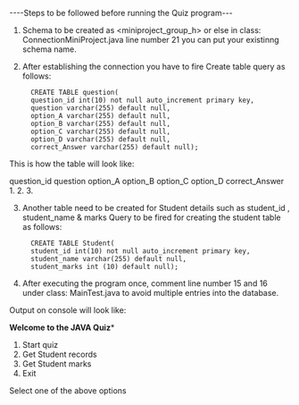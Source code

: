 ----Steps to be followed before running the Quiz program---


1. Schema to be created as <miniproject_group_h> 
  or else in class: ConnectionMiniProject.java line number 21 you can put your existinng schema name. 
2. After establishing the connection you have to fire Create table query as follows:

         
         CREATE TABLE question(
         question_id int(10) not null auto_increment primary key,
         question varchar(255) default null,
         option_A varchar(255) default null,
         option_B varchar(255) default null,
         option_C varchar(255) default null,
         option_D varchar(255) default null,
         correct_Answer varchar(255) default null);

This is how the table will look like:

question_id		question	option_A	option_B	option_C	option_D	correct_Answer
 1.
 2.
 3.

3. Another table need to be created for Student details such as student_id , student_name & marks
   Query to be fired for creating the student table as follows:

         CREATE TABLE Student(
         student_id int(10) not null auto_increment primary key,
         student_name varchar(255) default null,
         student_marks int (10) default null);

4. After executing the program once, comment line number 15 and 16 under class: MainTest.java to avoid multiple entries into the database.

Output on console will look like:

********Welcome to the JAVA Quiz*********

1. Start quiz
2. Get Student records
3. Get Student marks
4. Exit

Select one of the above options
